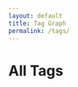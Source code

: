 ```yaml
---
layout: default
title: Tag Graph
permalink: /tags/
---
```


<h1>All Tags</h1>
<div id="network" style="width: 100%; height: 600px; border: 1px solid var(--tertiary); margin-top: 2rem;"></div>

<!-- Load Vis Network -->
<link href="https://unpkg.com/vis-network/styles/vis-network.css" rel="stylesheet" />
<script src="https://unpkg.com/vis-network/standalone/umd/vis-network.min.js"></script>

<script>
document.addEventListener("DOMContentLoaded", function () {
  const root = document.documentElement;
  const style = getComputedStyle(root);

  const tagData = [
    {% for tag in site.tags %}
      {
        name: {{ tag[0] | jsonify }},
        count: {{ tag[1].size }},
        url: {{ '/tags/' | append: tag[0] | slugify | append: '/' | relative_url | jsonify }}
      }{% unless forloop.last %},{% endunless %}
    {% endfor %}
  ];

  if (tagData.length === 0) return;

  const nodes = new vis.DataSet();
  const edges = [];

  const minSize = 8;
  const maxSize = 20;
  const minCount = Math.min(...tagData.map(t => t.count));
  const maxCount = Math.max(...tagData.map(t => t.count));

  tagData.forEach(tag => {
    const size = minSize + ((tag.count - minCount) / (maxCount - minCount || 1)) * (maxSize - minSize);

    nodes.add({
      id: tag.name,
      label: tag.name,
      value: size,
      href: tag.url,
      shape: "dot",
      color: {
        background: style.getPropertyValue("--secondary").trim(),
        border: style.getPropertyValue("--tertiary").trim()
      },
      font: {
        face: "IBM Plex Mono",
        color: style.getPropertyValue("--darkgray").trim(),
        size: 14,
        vadjust: 8
      }
    });
  });

  // Connect every node to every other (full mesh)
  for (let i = 0; i < tagData.length; i++) {
    for (let j = i + 1; j < tagData.length; j++) {
      edges.push({
        from: tagData[i].name,
        to: tagData[j].name,
        dashes: true,
        color: {
          color: style.getPropertyValue("--darkgray").trim(),
          opacity: 0.4
        },
        width: 0.6
      });
    }
  }

  const container = document.getElementById("network");
  const data = { nodes, edges };
  const options = {
    layout: { improvedLayout: true, randomSeed: 42 },
    interaction: { hover: true },
    physics: { enabled: false },
    nodes: {
      borderWidth: 1,
      shadow: false
    },
    edges: {
      smooth: false
    }
  };

  const network = new vis.Network(container, data, options);

  // Make nodes clickable
  network.on("click", function (params) {
    if (params.nodes.length > 0) {
      const node = nodes.get(params.nodes[0]);
      window.location.href = node.href;
    }
  });
});
</script>

